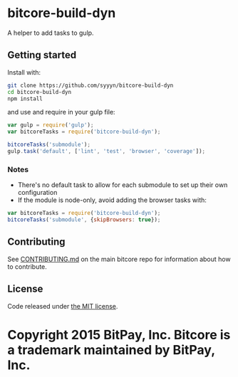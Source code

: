 # bitcore-build-dyn

A helper to add tasks to gulp.

## Getting started

Install with:

```sh
git clone https://github.com/syyyn/bitcore-build-dyn
cd bitcore-build-dyn
npm install
```

and use and require in your gulp file:

```javascript
var gulp = require('gulp');
var bitcoreTasks = require('bitcore-build-dyn');

bitcoreTasks('submodule');
gulp.task('default', ['lint', 'test', 'browser', 'coverage']);
```

### Notes

* There's no default task to allow for each submodule to set up their own configuration
* If the module is node-only, avoid adding the browser tasks with:
```javascript
var bitcoreTasks = require('bitcore-build-dyn');
bitcoreTasks('submodule', {skipBrowsers: true});
```

## Contributing

See [CONTRIBUTING.md](https://github.com/bitpay/bitcore) on the main bitcore repo for information about how to contribute.

## License

Code released under [the MIT license](https://github.com/bitpay/bitcore/blob/master/LICENSE).

Copyright 2015 BitPay, Inc. Bitcore is a trademark maintained by BitPay, Inc.
=======
